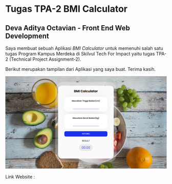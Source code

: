 # Tugas TPA-2 BMI Calculator

## Deva Aditya Octavian - Front End Web Development

Saya membuat sebuah Aplikasi _*BMI Calculator*_ untuk memenuhi salah satu tugas Program Kampus Merdeka di Skilvul Tech For Impact yaitu tugas TPA-2 (Technical Project Assignment-2).

Berikut merupakan tampilan dari Aplikasi yang saya buat. Terima kasih.

![HomePage](./img/home-page.png)

Link Website : 